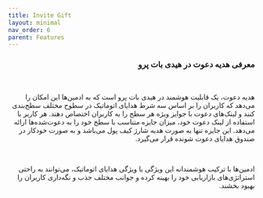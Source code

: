 ```yaml
---
title: Invite Gift
layout: minimal
nav_order: 6
parent: Features
---
```


<head>
    <meta charset="utf-8">
    <link rel="stylesheet" href="https://b3h1z.github.io/HidyBot-Docs/assets/css/style.css">
</head>
<div dir="rtl">

<h3>معرفی هدیه دعوت در هیدی بات پرو</h3>
<br>
<p>هدیه دعوت، یک قابلیت هوشمند در هیدی بات پرو است که به ادمین‌ها این امکان را می‌دهد که کاربران را بر اساس سه شرط هدایای اتوماتیک در سطوح مختلف سطح‌بندی کنند و لینک‌های دعوت با جوایز ویژه هر سطح را به کاربران اختصاص دهند. هر کاربر با استفاده از لینک دعوت خود، میزان جایزه متناسب با سطح خود را به دعوت‌شده‌ها ارائه می‌دهد. این جایزه تنها به صورت هدیه شارژ کیف پول می‌باشد و به صورت خودکار در صندوق هدایای دعوت شونده قرار می‌گیرد.</p>
<br>
<p>ادمین‌ها با ترکیب هوشمندانه این ویژگی با ویژگی هدایای اتوماتیک، می‌توانند به راحتی استراتژی‌های بازاریابی خود را بهینه کرده و جوانب مختلف جذب و نگه‌داری کاربران را بهبود بخشند.</p>

</div>
